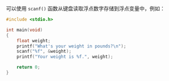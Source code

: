 可以使用 `scanf()` 函数从键盘读取浮点数字存储到浮点变量中，例如：

```c
#include <stdio.h>

int main(void)
{
    float weight;
    printf("What's your weight in pounds?\n");
    scanf("%f", &weight);
    printf("Your weight is %f.", weight);

    return 0;
}
```

